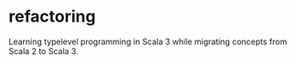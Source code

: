 # refactoring

Learning typelevel programming in Scala 3 while migrating concepts from Scala 2 to Scala 3.
